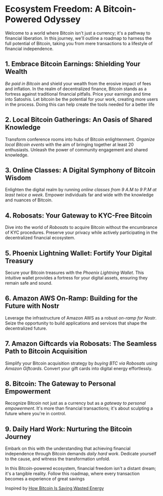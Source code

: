 # Ecosystem Freedom: A Bitcoin-Powered Odyssey

Welcome to a world where Bitcoin isn't just a currency; it's a pathway to financial liberation. In this journey, we'll outline a roadmap to harness the full potential of Bitcoin, taking you from mere transactions to a lifestyle of financial independence.

## 1. **Embrace Bitcoin Earnings: Shielding Your Wealth**

*Be paid in Bitcoin* and shield your wealth from the erosive impact of fees and inflation. In the realm of decentralized finance, Bitcoin stands as a fortress against traditional financial pitfalls. Price your earnings and time into Satoshis. Let bitcoin be the potential for your work, creating more users in the process. Doing this can help create the tools needed for a better life

## 2. **Local Bitcoin Gatherings: An Oasis of Shared Knowledge**

Transform conference rooms into hubs of Bitcoin enlightenment. *Organize local Bitcoin events* with the aim of bringing together at least 20 enthusiasts. Unleash the power of community engagement and shared knowledge.

## 3. **Online Classes: A Digital Symphony of Bitcoin Wisdom**

Enlighten the digital realm by running *online classes from 9 A.M to 9 P.M at least twice a week*. Empower individuals far and wide with the knowledge and nuances of Bitcoin.

## 4. **Robosats: Your Gateway to KYC-Free Bitcoin**

Dive into the world of *Robosats* to acquire Bitcoin without the encumbrance of KYC procedures. Preserve your privacy while actively participating in the decentralized financial ecosystem.

## 5. **Phoenix Lightning Wallet: Fortify Your Digital Treasury**

Secure your Bitcoin treasures with the *Phoenix Lightning Wallet*. This intuitive wallet provides a fortress for your digital assets, ensuring they remain safe and sound.

## 6. **Amazon AWS On-Ramp: Building for the Future with Nostr**

Leverage the infrastructure of Amazon AWS as a robust *on-ramp for Nostr*. Seize the opportunity to build applications and services that shape the decentralized future.

## 7. **Amazon Giftcards via Robosats: The Seamless Path to Bitcoin Acquisition**

Simplify your Bitcoin acquisition strategy by *buying BTC via Robosats using Amazon Giftcards*. Convert your gift cards into digital energy effortlessly.

## 8. **Bitcoin: The Gateway to Personal Empowerment**

Recognize Bitcoin not just as a currency but as a *gateway to personal empowerment*. It's more than financial transactions; it's about sculpting a future where you're in control.

## 9. **Daily Hard Work: Nurturing the Bitcoin Journey**

Embark on this with the understanding that achieving financial independence through Bitcoin demands *daily hard work*. Dedicate yourself to the cause, and witness the transformation unfold.

In this Bitcoin-powered ecosystem, financial freedom isn't a distant dream; it's a tangible reality. Follow this roadmap, where every transaction becomes a experience of great savings

Inspired by
[How Bitcoin Is Saving Wasted Energy](https://podcasters.spotify.com/pod/show/bitcoinaudible/episodes/Read_796---Stranded---How-Bitcoin-is-Saving-Wasted-Energy-e2f8cfp)
